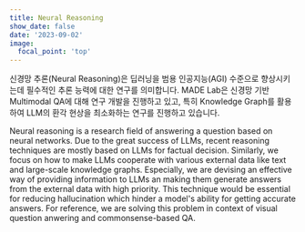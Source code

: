 ```yaml
---
title: Neural Reasoning
show_date: false
date: '2023-09-02'
image:
  focal_point: 'top'
---
```

신경망 추론(Neural Reasoning)은 딥러닝을 범용 인공지능(AGI) 수준으로 향상시키는데 필수적인 추론 능력에 대한 연구를 의미합니다.
MADE Lab은 신경망 기반 Multimodal QA에 대해 연구 개발을 진행하고 있고, 특히 Knowledge Graph를 활용하여 LLM의 환각 현상을 최소화하는 연구를 진행하고 있습니다.


Neural reasoning is a research field of answering a question based on neural networks. Due to the great success of LLMs, recent reasoning techniques are mostly based on LLMs for factual decision. Similarly, we focus on how to make LLMs cooperate with various external data like text and large-scale knowledge graphs. Especially, we are devising an effective way of providing information to LLMs an making them generate answers from the external data with high priority. This technique would be essential for reducing hallucination which hinder a model's ability for getting accurate answers. For reference, we are solving this problem in context of visual question anwering and commonsense-based QA.
